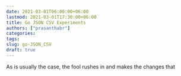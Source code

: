 ```yaml
---
date: 2021-03-01T06:00:00+06:00
lastmod: 2021-03-01T17:30:00+06:00
title: Go JSON CSV Experiments
authors: ["prasanthabr"]
categories:
tags:
slug: go-JSON_CSV
draft: true
---
```


As is usually the case, the fool rushes in and makes the changes that